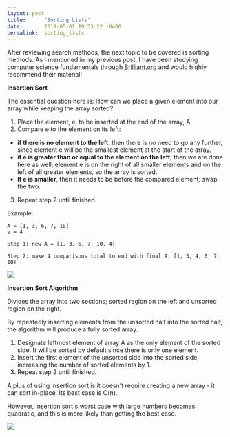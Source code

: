 ```yaml
---
layout: post
title:      "Sorting Lists"
date:       2019-05-01 19:53:22 -0400
permalink:  sorting_lists
---
```



After reviewing search methods, the next topic to be covered is sorting methods. As I mentioned in my previous post, I have been studying computer science fundamentals through [Brilliant.org](http://brilliant.org) and would highly recommend their material! 

**Insertion Sort**

The essential question here is: How can we place a given element into our array while keeping the array sorted?

1. Place the element, e, to be inserted at the end of the array, A. 
2. Compare e to the element on its left:
* **if there is no element to the left**, then there is no need to go any further, since element e will be the smallest element at the start of the array.
* **if e is greater than or equal to the element on the left**, then we are done here as well; element e is on the right of all smaller elements and on the left of all greater elements, so the array is sorted.
* **If e is smaller**, then it needs to be before the compared element; swap the two.
3. Repeat step 2 until finished.

Example:
```
A = [1, 3, 6, 7, 10] 
e = 4

Step 1: new A = [1, 3, 6, 7, 10, 4]

Step 2: make 4 comparisons total to end with final A: [1, 3, 4, 6, 7, 10]

```


![](https://www.studytonight.com/data-structures/images/basic-insertion-sort.png)

**Insertion Sort Algorithm**

Divides the array into two sections; sorted region on the left and unsorted region on the right.

By repeatedly inserting elements from the unsorted half into the sorted half, the algorithm will produce a fully sorted array.

1. Designate leftmost element of array A as the only element of the sorted side. It will be sorted by default since there is only one element.
2. Insert the first element of the unsorted side into the sorted side, increasing the number of sorted elements by 1.
3. Repeat step 2 until finished.


A plus of using insertion sort is it doesn't require creating a new array - it can sort in-place. 
Its best case is O(n).

However, insertion sort's worst case with large numbers becomes quadratic, and this is more likely than getting the best case.

![](https://www.oreilly.com/library/view/algorithms-in-a/9780596516246/httpatomoreillycomsourceoreillyimages595745.png)



